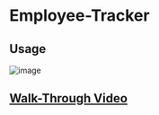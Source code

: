 # Employee-Tracker




## Usage
![image](https://github.com/nofox1/Employee-Tracker/assets/136627240/a88e72b1-ae44-4979-b2be-de8e826ae4a3)



## [Walk-Through Video](https://drive.google.com/file/d/1LxeOYIa_Ll2dts1n5Zj2nk2LnJxmB6VK/view)
